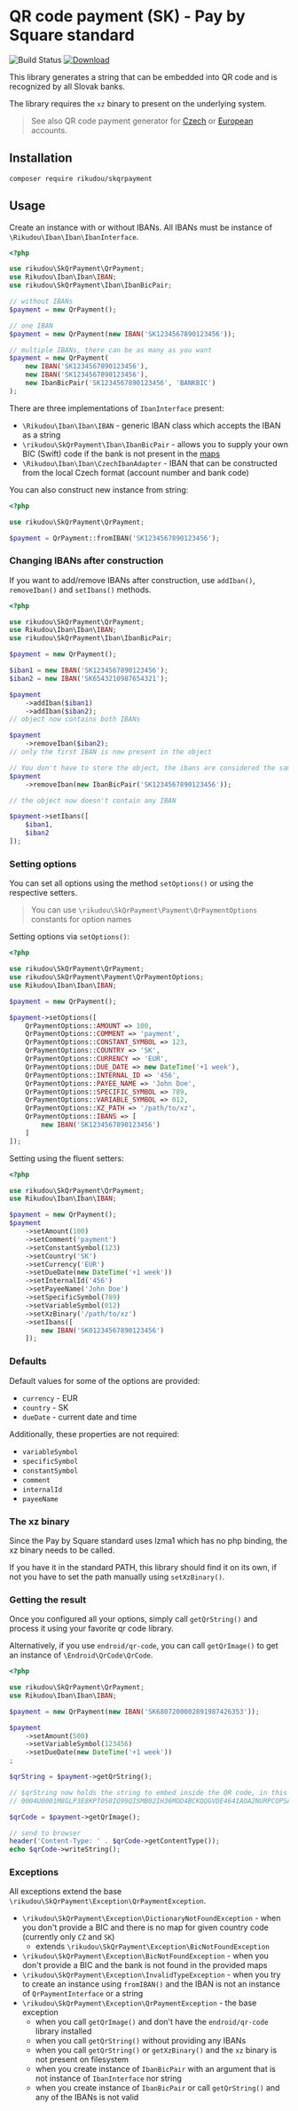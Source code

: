 # QR code payment (SK) - Pay by Square standard

![Build Status](https://travis-ci.com/RikudouSage/QrPaymentSK.svg?branch=master "master build status")
[![Download](https://img.shields.io/packagist/dt/rikudou/skqrpayment.svg)](https://packagist.org/packages/rikudou/skqrpayment)

This library generates a string that can be embedded into QR code and is recognized by all Slovak banks.

The library requires the `xz` binary to present on the underlying system.

> See also QR code payment generator for [Czech](https://github.com/RikudouSage/QrPaymentCZ) or
> [European](https://github.com/RikudouSage/QrPaymentEU) accounts.

## Installation

`composer require rikudou/skqrpayment`

## Usage

Create an instance with or without IBANs. All IBANs must be instance of `\Rikudou\Iban\Iban\IbanInterface`.

```php
<?php

use rikudou\SkQrPayment\QrPayment;
use Rikudou\Iban\Iban\IBAN;
use rikudou\SkQrPayment\Iban\IbanBicPair;

// without IBANs
$payment = new QrPayment();

// one IBAN
$payment = new QrPayment(new IBAN('SK1234567890123456'));

// multiple IBANs, there can be as many as you want
$payment = new QrPayment(
    new IBAN('SK1234567890123456'),
    new IBAN('SK1234567890123456'),
    new IbanBicPair('SK1234567890123456', 'BANKBIC')
);
```

There are three implementations of `IbanInterface` present:

- `\Rikudou\Iban\Iban\IBAN` - generic IBAN class which accepts the IBAN as a string
- `\rikudou\SkQrPayment\Iban\IbanBicPair` - allows you to supply your own BIC (Swift) code if the bank is not present in
the [maps](src/IbanToBic/Dictionary)
- `\Rikudou\Iban\Iban\CzechIbanAdapter` - IBAN that can be constructed from the local Czech format (account number and
bank code)

You can also construct new instance from string:

```php
<?php

use rikudou\SkQrPayment\QrPayment;

$payment = QrPayment::fromIBAN('SK1234567890123456');
```

### Changing IBANs after construction

If you want to add/remove IBANs after construction, use `addIban()`, `removeIban()` and `setIbans()` methods.

```php
<?php

use rikudou\SkQrPayment\QrPayment;
use Rikudou\Iban\Iban\IBAN;
use rikudou\SkQrPayment\Iban\IbanBicPair;

$payment = new QrPayment();

$iban1 = new IBAN('SK1234567890123456');
$iban2 = new IBAN('SK6543210987654321');

$payment
    ->addIban($iban1)
    ->addIban($iban2);
// object now contains both IBANs

$payment
    ->removeIban($iban2);
// only the first IBAN is now present in the object

// You don't have to store the object, the ibans are considered the same if the string representation is the same:
$payment
    ->removeIban(new IbanBicPair('SK1234567890123456'));

// the object now doesn't contain any IBAN

$payment->setIbans([
    $iban1,
    $iban2
]);
```

### Setting options

You can set all options using the method `setOptions()` or using the respective setters.

> You can use `\rikudou\SkQrPayment\Payment\QrPaymentOptions` constants for option names

Setting options via `setOptions()`:

```php
<?php

use rikudou\SkQrPayment\QrPayment;
use rikudou\SkQrPayment\Payment\QrPaymentOptions;
use Rikudou\Iban\Iban\IBAN;

$payment = new QrPayment();

$payment->setOptions([
    QrPaymentOptions::AMOUNT => 100,
    QrPaymentOptions::COMMENT => 'payment',
    QrPaymentOptions::CONSTANT_SYMBOL => 123,
    QrPaymentOptions::COUNTRY => 'SK',
    QrPaymentOptions::CURRENCY => 'EUR',
    QrPaymentOptions::DUE_DATE => new DateTime('+1 week'),
    QrPaymentOptions::INTERNAL_ID => '456',
    QrPaymentOptions::PAYEE_NAME => 'John Doe',
    QrPaymentOptions::SPECIFIC_SYMBOL => 789,
    QrPaymentOptions::VARIABLE_SYMBOL => 012,
    QrPaymentOptions::XZ_PATH => '/path/to/xz',
    QrPaymentOptions::IBANS => [
        new IBAN('SK1234567890123456')
    ]
]);
```

Setting using the fluent setters:

```php
<?php

use rikudou\SkQrPayment\QrPayment;
use Rikudou\Iban\Iban\IBAN;

$payment = new QrPayment();
$payment
    ->setAmount(100)
    ->setComment('payment')
    ->setConstantSymbol(123)
    ->setCountry('SK')
    ->setCurrency('EUR')
    ->setDueDate(new DateTime('+1 week'))
    ->setInternalId('456')
    ->setPayeeName('John Doe')
    ->setSpecificSymbol(789)
    ->setVariableSymbol(012)
    ->setXzBinary('/path/to/xz')
    ->setIbans([
        new IBAN('SK01234567890123456')
    ]);
```

### Defaults

Default values for some of the options are provided:

- `currency` - EUR
- `country` - SK
- `dueDate` - current date and time

Additionally, these properties are not required:

- `variableSymbol`
- `specificSymbol`
- `constantSymbol`
- `comment`
- `internalId`
- `payeeName`

### The xz binary

Since the Pay by Square standard uses lzma1 which has no php binding, the xz binary needs to be called.

If you have it in the standard PATH, this library should find it on its own, if not you have to set the path manually
using `setXzBinary()`.

### Getting the result

Once you configured all your options, simply call `getQrString()` and process it using your favorite qr code library.

Alternatively, if you use `endroid/qr-code`, you can call `getQrImage()` to get an instance of `\Endroid\QrCode\QrCode`.

```php
<?php

use rikudou\SkQrPayment\QrPayment;
use Rikudou\Iban\Iban\IBAN;

$payment = new QrPayment(new IBAN('SK6807200002891987426353'));

$payment
    ->setAmount(500)
    ->setVariableSymbol(123456)
    ->setDueDate(new DateTime('+1 week'))
;

$qrString = $payment->getQrString();

// $qrString now holds the string to embed inside the QR code, in this example:
// 0004U0001M8GLP3E8KPT058IQ99QISMB02IH36MOD4BCKQQGVDE4641AOA2NURPCOPSALFG0LPG1C6N0E2JMC7RG2F4L2E57OCSHOUROGHOC8VTTPHHRFHU6VFTM8N80

$qrCode = $payment->getQrImage();

// send to browser
header('Content-Type: ' . $qrCode->getContentType());
echo $qrCode->writeString();

```

### Exceptions

All exceptions extend the base `\rikudou\SkQrPayment\Exception\QrPaymentException`.

- `\rikudou\SkQrPayment\Exception\DictionaryNotFoundException` - when you don't provide a BIC and there is no map for
given country code (currently only `CZ` and `SK`)
    - extends `\rikudou\SkQrPayment\Exception\BicNotFoundException`
- `\rikudou\SkQrPayment\Exception\BicNotFoundException` - when you don't provide a BIC and the bank is not found in
the provided maps
- `\rikudou\SkQrPayment\Exception\InvalidTypeException` - when you try to create an instance using `fromIBAN()` and
the IBAN is not an instance of `QrPaymentInterface` or a string
- `\rikudou\SkQrPayment\Exception\QrPaymentException` - the base exception
    - when you call `getQrImage()` and don't have the `endroid/qr-code` library installed
    - when you call `getQrString()` without providing any IBANs
    - when you call `getQrString()` or `getXzBinary()` and the `xz` binary is not present on filesystem
    - when you create instance of `IbanBicPair` with an argument that is not instance of `IbanInterface` nor string 
    - when you create instance of `IbanBicPair` or call `getQrString()` and any of the IBANs is not valid
